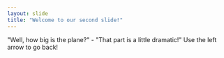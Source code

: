 ```yaml
---
layout: slide
title: "Welcome to our second slide!"
---
```

"Well, how big is the plane?" - "That part is a little dramatic!"
Use the left arrow to go back!

